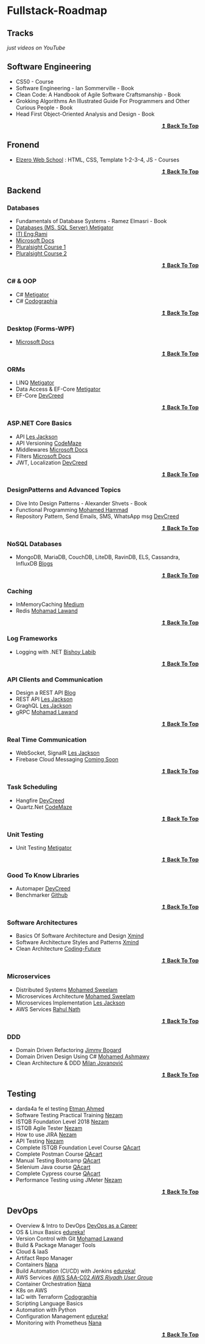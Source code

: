 # Fullstack-Roadmap

## Tracks
*just videos on YouTube*

## Software Engineering
- CS50 - Course
- Software Engineering - Ian Sommerville - Book
- Clean Code: A Handbook of Agile Software Craftsmanship - Book
- Grokking Algorithms An Illustrated Guide For Programmers and Other Curious People - Book
- Head First Object-Oriented Analysis and Design - Book
<div align="right">
  <b><a href="https://github.com/i-radi/Fullstack-Roadmap">↥ Back To Top</a></b>
</div>

## Fronend
- <a href="https://github.com/i-radi">Elzero Web School</a> : 
HTML, CSS, Template 1-2-3-4, JS - Courses
<div align="right">
  <b><a href="https://github.com/i-radi/Fullstack-Roadmap">↥ Back To Top</a></b>
</div>

## Backend
### Databases
- Fundamentals of Database Systems - Ramez Elmasri - Book
- <a href="https://www.youtube.com/playlist?list=PL4n1Qos4Tb6RP_OovpgjoHLkCVaYFy-aj">Databases (MS. SQL Server) Metigator </a>
- <a href="https://mega.nz/folder/kp5RFACR#tEcE-S38Bfkjim7gBp4e9Q/folder/4hQgGRJD"> ITI Eng:Rami</a>
- <a href="https://docs.microsoft.com/en-us/sql/sql-server/?view=sql-server-ver16">Microsoft Docs</a>
- <a href="https://app.pluralsight.com/paths/skill/querying-data-with-t-sql-from-sql-server">Pluralsight Course 1</a>
- <a href="https://app.pluralsight.com/paths/skill/developing-sql-server-databases">Pluralsight Course 2</a>
<div align="right">
  <b><a href="https://github.com/i-radi/Fullstack-Roadmap">↥ Back To Top</a></b>
</div>

### C# & OOP
- C# <a href="https://www.youtube.com/playlist?list=PL4n1Qos4Tb6SWPbJNpiznp-Ok4A8J_23l">Metigator </a>
- C# <a href="https://www.youtube.com/playlist?list=PLX1bW_GeBRhCU9l7examhVrARmXHHRrLR">Codographia </a>
<div align="right">
  <b><a href="https://github.com/i-radi/Fullstack-Roadmap">↥ Back To Top</a></b>
</div>

### Desktop (Forms-WPF)
- <a href="https://learn.microsoft.com/en-us/dotnet/desktop/winforms/?view=netdesktop-7.0">Microsoft Docs</a>
<div align="right">
  <b><a href="https://github.com/i-radi/Fullstack-Roadmap">↥ Back To Top</a></b>
</div>

### ORMs
- LINQ <a href="https://www.youtube.com/playlist?list=PL4n1Qos4Tb6Sj1Y4xJuJoWCuqleeG2yt6">Metigator</a>
- Data Access & EF-Core <a href="https://www.youtube.com/playlist?list=PL4n1Qos4Tb6QZkbTWJx7wHqEABP8Pg6uv">Metigator</a>
- EF-Core <a href="https://www.youtube.com/playlist?list=PL62tSREI9C-cHV28v-EqWinveTTAos8Pp">DevCreed</a>
<div align="right">
  <b><a href="https://github.com/i-radi/Fullstack-Roadmap">↥ Back To Top</a></b>
</div>

### ASP.NET Core Basics
- API <a href="https://www.youtube.com/watch?v=fmvcAzHpsk8">Les Jackson</a>
- API Versioning <a href="https://code-maze.com/aspnetcore-api-versioning/">CodeMaze</a>
- Middlewares <a href="https://learn.microsoft.com/en-us/aspnet/core/fundamentals/middleware/?view=aspnetcore-7.0">Microsoft Docs</a>
- Filters <a href="https://learn.microsoft.com/en-us/aspnet/core/mvc/controllers/filters?view=aspnetcore-7.0">Microsoft Docs</a>
- JWT, Localization <a href="https://www.youtube.com/@DevCreed/playlists">DevCreed</a>
<div align="right">
  <b><a href="https://github.com/i-radi/Fullstack-Roadmap">↥ Back To Top</a></b>
</div>

### DesignPatterns and Advanced Topics
- Dive Into Design Patterns - Alexander Shvets - Book
- Functional Programming <a href="https://www.youtube.com/playlist?list=PLpbZuj8hP-I6F-Zj1Ay8nQ1rMnmFnlK2f">Mohamed Hammad</a>
- Repository Pattern, Send Emails, SMS, WhatsApp msg <a href="https://www.youtube.com/@DevCreed/playlists">DevCreed</a>
<div align="right">
  <b><a href="https://github.com/i-radi/Fullstack-Roadmap">↥ Back To Top</a></b>
</div>

### NoSQL Databases
- MongoDB, MariaDB, CouchDB, LiteDB, RavinDB, ELS, Cassandra, InfluxDB <a href="#">Blogs</a>
<div align="right">
  <b><a href="https://github.com/i-radi/Fullstack-Roadmap">↥ Back To Top</a></b>
</div>

### Caching
- InMemoryCaching <a href="https://medium.com/geekculture/how-do-i-use-inmemorycache-in-net-core-b79202ddaf0c">Medium</a>
- Redis <a href="https://www.youtube.com/watch?v=6HZVu3kGOrg&pp=ygUVcmVkaXMgY2FjaGluZyBpbiAubmV0">Mohamad Lawand</a>
<div align="right">
  <b><a href="https://github.com/i-radi/Fullstack-Roadmap">↥ Back To Top</a></b>
</div>

### Log Frameworks
- Logging with .NET <a href="https://www.youtube.com/playlist?list=PLNHY3o0fE8J4TUSoIgLuWHxhMY2DLgsdY">Bishoy Labib</a>
<div align="right">
  <b><a href="https://github.com/i-radi/Fullstack-Roadmap">↥ Back To Top</a></b>
</div>

### API Clients and Communication
- Design a REST API <a href="https://restfulapi.net/rest-api-design-tutorial-with-example/">Blog </a>
- REST API <a href="https://www.youtube.com/watch?v=fmvcAzHpsk8">Les Jackson</a>
- GraghQL <a href="https://www.youtube.com/watch?v=HuN94qNwQmM&t=2532s">Les Jackson</a>
- gRPC <a href="https://www.youtube.com/watch?v=SRjIp96Qox0&t=15s&pp=ygULZ1JQQyBsYXdhbmQ%3D">Mohamad Lawand</a>
<div align="right">
  <b><a href="https://github.com/i-radi/Fullstack-Roadmap">↥ Back To Top</a></b>
</div>

### Real Time Communication
- WebSocket, SignalR <a href="https://www.youtube.com/watch?v=ycVgXe6v1VQ">Les Jackson</a>
- Firebase Cloud Messaging <a href="#">Coming Soon</a>
<div align="right">
  <b><a href="https://github.com/i-radi/Fullstack-Roadmap">↥ Back To Top</a></b>
</div>

### Task Scheduling
- Hangfire <a href="https://www.youtube.com/@DevCreed/playlists">DevCreed</a>
- Quartz.Net <a href="https://code-maze.com/schedule-jobs-with-quartz-net/">CodeMaze</a>
<div align="right">
  <b><a href="https://github.com/i-radi/Fullstack-Roadmap">↥ Back To Top</a></b>
</div>

### Unit Testing
- Unit Testing <a href="https://www.youtube.com/playlist?list=PL4n1Qos4Tb6RrQpmpGWALaE1PVvWR8d3A">Metigator</a>
<div align="right">
  <b><a href="https://github.com/i-radi/Fullstack-Roadmap">↥ Back To Top</a></b>
</div>

### Good To Know Libraries
- Automaper <a href="https://www.youtube.com/@DevCreed/playlists">DevCreed</a>
- Benchmarker <a href="https://github.com/dotnet/BenchmarkDotNet">Github</a>
<div align="right">
  <b><a href="https://github.com/i-radi/Fullstack-Roadmap">↥ Back To Top</a></b>
</div>

### Software Architectures
- Basics Of Software Architecture and Design <a href="https://github.com/i-radi/Fullstack-Roadmap/tree/main/03-Backend/03-15-Software%20Architectures/03-15-01-Theory/01-Basics%20Of%20Software%20Architecture%20and%20Design">Xmind</a>
- Software Architecture Styles and Patterns <a href="https://github.com/i-radi/Fullstack-Roadmap/tree/main/03-Backend/03-15-Software%20Architectures/03-15-01-Theory/02-Software%20Architecture%20Styles%20and%20Patterns">Xmind</a>
- Clean Architecture <a href="https://www.youtube.com/@MohamedFouadElmezaien">Coding-Future</a>
<div align="right">
  <b><a href="https://github.com/i-radi/Fullstack-Roadmap">↥ Back To Top</a></b>
</div>

### Microservices
- Distributed Systems <a href="https://www.youtube.com/playlist?list=PLgAqrVq84PDcg55xnbUBHuLS8tWul6-kF">Mohamed Sweelam</a>
- Microservices Architecture <a href="https://www.youtube.com/playlist?list=PLgAqrVq84PDdfiDow3YVsgc1q34JD415Z">Mohamed Sweelam</a>
- Microservices Implementation <a href="https://www.youtube.com/watch?v=DgVjEo3OGBI&t=36289s">Les Jackson</a>
- AWS Services <a href="https://www.youtube.com/@RahulNath/videos">Rahul Nath</a>
<div align="right">
  <b><a href="https://github.com/i-radi/Fullstack-Roadmap">↥ Back To Top</a></b>
</div>

### DDD
- Domain Driven Refactoring <a href="https://www.youtube.com/watch?v=f64tZ90Dntg&t=76s">Jimmy Bogard</a>
- Domain Driven Design Using C# <a href="https://www.youtube.com/playlist?list=PL8dGr0xiYBNL4RwiT0-hSv-IIDEIBm6O6">Mohamed Ashmawy</a>
- Clean Architecture & DDD <a href="https://www.youtube.com/playlist?list=PLYpjLpq5ZDGstQ5afRz-34o_0dexr1RGa">Milan Jovanović</a>
<div align="right">
  <b><a href="https://github.com/i-radi/Fullstack-Roadmap">↥ Back To Top</a></b>
</div>

## Testing
- darda4a fe el testing <a href="https://www.academia.edu/38953736/%D9%83%D8%AA%D8%A7%D8%A8_%D9%81%D9%89_%D8%AF%D8%B1%D8%AF%D8%B4%D8%A9_%D8%A7%D9%84%D8%AA%D9%8A%D8%B3%D8%AA%D9%8A%D9%86%D8%AC_%D8%A5%D8%B9%D8%AF%D8%A7%D8%AF_%D8%B9%D8%AA%D9%85%D8%A7%D9%86_%D8%A3%D8%AD%D9%85%D8%AF">Etman Ahmed</a>
- Software Testing Practical Training <a href="https://www.youtube.com/playlist?list=PLbJF4g421wqlszfD1tQ3gGIaqzOPtM1jE">Nezam</a>
- ISTQB Foundation Level 2018 <a href="https://www.youtube.com/playlist?list=PLbJF4g421wqnHTxbGDgm-vqgl3wfj5mMg">Nezam</a>
- ISTQB Agile Tester <a href="https://www.youtube.com/playlist?list=PLbJF4g421wqnVAC0IXONnGoT4N6Z9pUrf">Nezam</a>
- How to use JIRA <a href="https://www.youtube.com/playlist?list=PLbJF4g421wqn7Di5kpxFHh0gXnCJpNoKA">Nezam</a>
- API Testing <a href="https://www.youtube.com/playlist?list=PLbJF4g421wqkHqwmpnIb54F85YcfSLd2t">Nezam</a>
- Complete ISTQB Foundation Level Course <a href="https://www.youtube.com/playlist?list=PLJ2FoWouEU2zuf76zVJ0buSJUtjh8Sg9d">QAcart</a>
- Complete Postman Course <a href="https://www.youtube.com/playlist?list=PLJ2FoWouEU2yPMIBTGsMRvxjEevIlMi3F">QAcart</a>
- Manual Testing Bootcamp <a href="https://www.youtube.com/playlist?list=PLJ2FoWouEU2zpjd0_ukTWM46D7tAXQ_Ln">QAcart</a>
- Selenium Java course <a href="https://www.youtube.com/playlist?list=PLJ2FoWouEU2w8wnsblKVolmhujkOWgkjo">QAcart</a>
- Complete Cypress course <a href="https://www.youtube.com/playlist?list=PLJ2FoWouEU2wk6xLWf1vABC_bpl-njsiZ">QAcart</a>
- Performance Testing using JMeter <a href="https://www.youtube.com/playlist?list=PLbJF4g421wqmsWE-Ac00j5HRBR9pRqWGF">Nezam</a>
<div align="right">
  <b><a href="https://github.com/i-radi/Fullstack-Roadmap">↥ Back To Top</a></b>
</div>

## DevOps
- Overview & Intro to DevOps <a href="https://www.youtube.com/playlist?list=PLy7NrYWoggjzZTuj24TwOldi1NJY4UgWa">DevOps as a Career</a>
- OS & Linux Basics <a href="https://www.youtube.com/watch?v=Wgi-OfbP2Gw">edureka!</a>
- Version Control with Git <a href="https://www.youtube.com/watch?v=tvaB7odbry0">Mohamad Lawand</a>
- Build & Package Manager Tools <a href="#"></a>
- Cloud & IaaS <a href="#"></a>
- Artifact Repo Manager <a href="#"></a>
- Containers <a href="https://www.youtube.com/watch?v=3c-iBn73dDE"> Nana</a>
- Build Automation (CI/CD) with Jenkins <a href="https://www.youtube.com/playlist?list=PL9ooVrP1hQOGM6eCsjnfAousUSvpqD8dW">edureka!</a>
- AWS Services <a href="https://www.youtube.com/playlist?list=PLOoZRfEtk6kWSM_l9xMjDh-_MJXl03-pf">AWS SAA-C02 *AWS Riyadh User Group*</a>
- Container Orchestration <a href="https://www.youtube.com/watch?v=X48VuDVv0do&list=PLy7NrYWoggjxtN4YbSMYFFdpaxb-fR4zC&index=2&pp=iAQB">Nana</a>
- K8s on AWS <a href="#"></a>
- IaC with Terraform <a href="https://www.youtube.com/playlist?list=PLX1bW_GeBRhBIT9-Nyt4_osatqokaN8ae">Codographia</a>
- Scripting Language Basics <a href="#"></a>
- Automation with Python <a href="#"></a>
- Configuration Management <a href="https://www.youtube.com/playlist?list=PL9ooVrP1hQOE7DNnBow4p5SvIBdBIggC2">edureka!</a>
-  Monitoring with Prometheus <a href="https://www.youtube.com/playlist?list=PLy7NrYWoggjxCF3av5JKwyG7FFF9eLeL4">Nana</a>
<div align="right">
  <b><a href="https://github.com/i-radi/Fullstack-Roadmap">↥ Back To Top</a></b>
</div>
